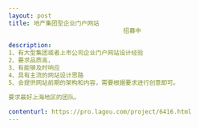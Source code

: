 ```yaml
---                
layout: post       
title: 地产集团型企业门户网站
                                招募中
           
description: 
1、有大型集团或者上市公司企业门户网站设计经验
2、要求品质高，
3、有能够及时响应
4、具有主流的网站设计思路
5、会提供网站前期的架构和内容，需要根据要求进行创意即可。

要求最好上海地区的团队。
     
contenturl: https://pro.lagou.com/project/6416.html      
---                 
```

